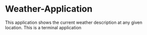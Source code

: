 # Weather-Application

This application shows the current weather description at any given location. 
This is a terminal application
